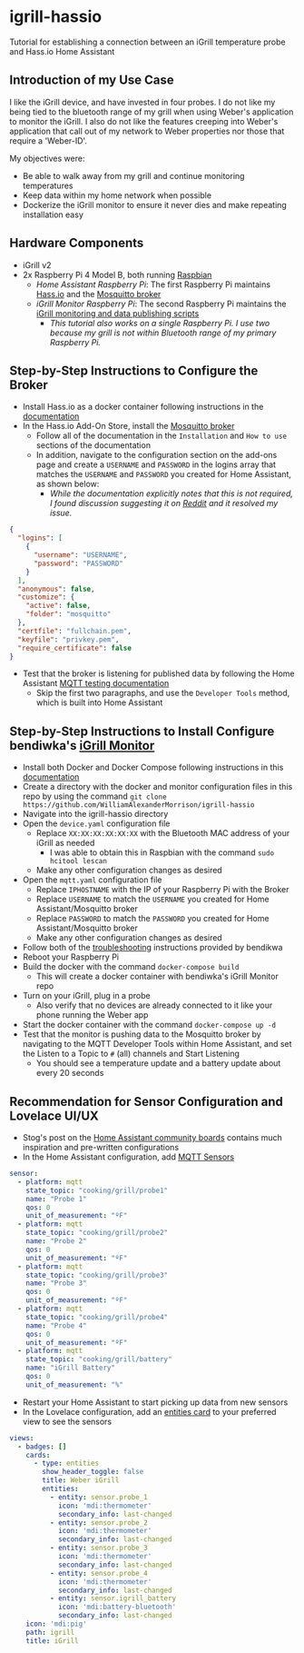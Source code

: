 # igrill-hassio
Tutorial for establishing a connection between an iGrill temperature probe and Hass.io Home Assistant

## Introduction of my Use Case
I like the iGrill device, and have invested in four probes. I do not like my being tied to the bluetooth range of my grill when using Weber's application to monitor the iGrill. I also do not like the features creeping into Weber's application that call out of my network to Weber properties nor those that require a 'Weber-ID'. 

My objectives were:
* Be able to walk away from my grill and continue monitoring temperatures
* Keep data within my home network when possible
* Dockerize the iGrill monitor to ensure it never dies and make repeating installation easy

## Hardware Components
* iGrill v2
* 2x Raspberry Pi 4 Model B, both running [Raspbian](https://www.raspberrypi.org/downloads/raspbian/)
  * *Home Assistant Raspberry Pi*: The first Raspberry Pi maintains [Hass.io](https://www.home-assistant.io/hassio) and the [Mosquitto broker](https://github.com/home-assistant/hassio-addons/blob/master/mosquitto/README.md)
  * *iGrill Monitor Raspberry Pi*: The second Raspberry Pi maintains the [iGrill monitoring and data publishing scripts](https://github.com/bendikwa/igrill)
    * _This tutorial also works on a single Raspberry Pi. I use two because my grill is not within Bluetooth range of my primary Raspberry Pi._

## Step-by-Step Instructions to Configure the Broker
* Install Hass.io as a docker container following instructions in the [documentation](https://github.com/home-assistant/hassio-installer)
* In the Hass.io Add-On Store, install the [Mosquitto broker](https://github.com/home-assistant/hassio-addons/blob/master/mosquitto/README.md)
  * Follow all of the documentation in the `Installation` and `How to use` sections of the documentation
  * In addition, navigate to the configuration section on the add-ons page and create a `USERNAME` and `PASSWORD` in the logins array that matches the `USERNAME` and `PASSWORD` you created for Home Assistant, as shown below:
    * _While the documentation explicitly notes that this is not required, I found discussion suggesting it on [Reddit](https://www.reddit.com/r/homeassistant/comments/c8r8fc/mqtt_hassio_embedded_broker_need_help/esqlhq3/) and it resolved my issue._
```json
{
  "logins": [
    {
      "username": "USERNAME",
      "password": "PASSWORD"
    }
  ],
  "anonymous": false,
  "customize": {
    "active": false,
    "folder": "mosquitto"
  },
  "certfile": "fullchain.pem",
  "keyfile": "privkey.pem",
  "require_certificate": false
}
```
* Test that the broker is listening for published data by following the Home Assistant [MQTT testing documentation](https://www.home-assistant.io/docs/mqtt/testing/)
  * Skip the first two paragraphs, and use the `Developer Tools` method, which is built into Home Assistant

## Step-by-Step Instructions to Install  Configure bendiwka's [iGrill Monitor](https://github.com/bendikwa/igrill)
* Install both Docker and Docker Compose following instructions in this [documentation](https://withblue.ink/2019/07/13/yes-you-can-run-docker-on-raspbian.html)
* Create a directory with the docker and monitor configuration files in this repo by using the command `git clone https://github.com/WilliamAlexanderMorrison/igrill-hassio`
* Navigate into the igrill-hassio directory 
* Open the `device.yaml` configuration file 
  * Replace `XX:XX:XX:XX:XX:XX` with the Bluetooth MAC address of your iGrill as needed
    * I was able to obtain this in Raspbian with the command `sudo hcitool lescan`
  * Make any other configuration changes as desired
* Open the `mqtt.yaml` configuration file
  * Replace `IPHOSTNAME` with the IP of your Raspberry Pi with the Broker
  * Replace `USERNAME` to match the `USERNAME` you created for Home Assistant/Mosquitto broker
  * Replace `PASSWORD` to match the `PASSWORD` you created for Home Assistant/Mosquitto broker
  * Make any other configuration changes as desired
* Follow both of the [troubleshooting](https://github.com/bendikwa/igrill#troubleshooting) instructions provided by bendikwa
* Reboot your Raspberry Pi
* Build the docker with the command `docker-compose build`
  * This will create a docker container with bendiwka's iGrill Monitor repo
* Turn on your iGrill, plug in a probe
  * Also verify that no devices are already connected to it like your phone running the Weber app
* Start the docker container with the command `docker-compose up -d`
* Test that the monitor is pushing data to the Mosquitto broker by navigating to the MQTT Developer Tools within Home Assistant, and set the Listen to a Topic to `#` (all) channels and Start Listening
  * You should see a temperature update and a battery update about every 20 seconds

## Recommendation for Sensor Configuration and Lovelace UI/UX
* Stog's post on the [Home Assistant community boards](https://community.home-assistant.io/t/weber-igrill-2-integration-with-lovelace-ui/61880) contains much inspiration and pre-written configurations
* In the Home Assistant configuration, add [MQTT Sensors](https://www.home-assistant.io/integrations/sensor.mqtt/)
```yaml
sensor:
  - platform: mqtt
    state_topic: "cooking/grill/probe1"
    name: "Probe 1"
    qos: 0
    unit_of_measurement: "ºF"
  - platform: mqtt
    state_topic: "cooking/grill/probe2"
    name: "Probe 2"
    qos: 0
    unit_of_measurement: "ºF"
  - platform: mqtt
    state_topic: "cooking/grill/probe3"
    name: "Probe 3"
    qos: 0
    unit_of_measurement: "ºF"
  - platform: mqtt
    state_topic: "cooking/grill/probe4"
    name: "Probe 4"
    qos: 0
    unit_of_measurement: "ºF"
  - platform: mqtt
    state_topic: "cooking/grill/battery"
    name: "iGrill Battery"
    qos: 0
    unit_of_measurement: "%"
```
* Restart your Home Assistant to start picking up data from new sensors
* In the Lovelace configuration, add an [entities card](https://www.home-assistant.io/lovelace/entities/) to your preferred view to see the sensors
```yaml
views:
  - badges: []
    cards:
      - type: entities
        show_header_toggle: false
        title: Weber iGrill
        entities:
          - entity: sensor.probe_1
            icon: 'mdi:thermometer'
            secondary_info: last-changed
          - entity: sensor.probe_2
            icon: 'mdi:thermometer'
            secondary_info: last-changed
          - entity: sensor.probe_3
            icon: 'mdi:thermometer'
            secondary_info: last-changed
          - entity: sensor.probe_4
            icon: 'mdi:thermometer'
            secondary_info: last-changed
          - entity: sensor.igrill_battery
            icon: 'mdi:battery-bluetooth'
            secondary_info: last-changed
    icon: 'mdi:pig'
    path: igrill
    title: iGrill
```
